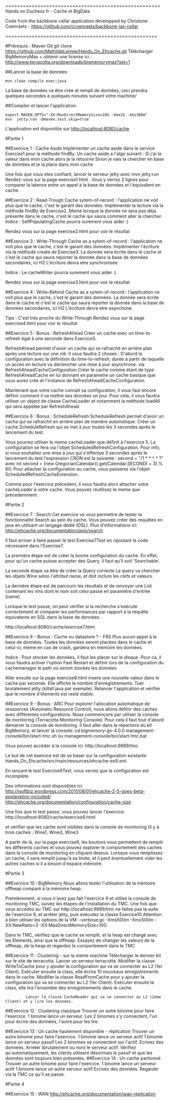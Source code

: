 =====================================================
Hands on Duchess fr - Cache et BigData

Code from the backbone cellar application developped by Christone Coenraets - https://github.com/ccoenraets/backbone-jax-cellar

====================================================

#Prérequis :
    Maven
    Git
    git clone https://github.com/MathildeLemee/Hands_On_Ehcache.git
    Télécharger BigMemoryMax  + obtenir une license ici : http://www.terracotta.org/downloads/bigmemorymax?set=1
 
##Lancer la base de données

    mvn clean compile exec:java

La base de données va être crée et rempli de données, ceci prendra quelques secondes à quelques minutes suivant votre machine/

##Compiler et lancer l'application:

    export MAVEN_OPTS="-XX:MaxDirectMemorySize=10G -Xmx2G -Xms300m"
    mvn  jetty:run -Dmaven.test.skip=true
L'application est disponible sur [http://localhost:8080/cache](http://localhost:8080/cache)


#Partie 1

##Exercice 1 :  Cache Aside
Implémenter un cache aside dans le service Exercise1 pour la méthode findBy.
Un cache aside a l'algo suivant :
Si j'ai la valeur dans mon cache alors je la retourne
Sinon je vais la chercher en base de données et je la place dans mon cache

Une fois que vous etes confiant, lancer le serveur jetty avec mvn jetty:run
Rendez-vous sur la page exercise1.html  .
Vous y verrez 2 lignes pour comparer la latence entre un appel à la base de données et l'équivalent en cache.


##Exercice 2 :  Read-Trough
Cache sytem-of-record : l'application ne voit plus que le cache, c'est le garant des données.
Implémenter la lecture via la méthode findBy de Exercise2. Meme lorsque la donnée ne sera pas déja présente dans le cache,
c'est le cache qui saura comment aller la chercher.
Indice : SelfPopulatingCache pourra surement vous aider :)


Rendez vous sur la page exercise2.html pour voir le résultat

##Exercice 3 : Write-Through
Cache as a sytem-of-record : l'application ne voit plus que le cache, c'est le garant des données.
Implémenter l'écriture via la méthode create de Exercise3. La donnée sera écrite dans le cache et c'est le cache qui saura reporter la donnée dans la base de données secondaires, ici H2
L'écriture devra etre synchronisée.
 
Indice : Le cacheWriter pourra surement vous aider :)
 
Rendez vous sur la page exercise3.html pour voir le résultat

##Exercice 4 : Write-Behind
Cache as a sytem-of-record : l'application ne voit plus que le cache, c'est le garant des données.
La donnée sera écrite dans le cache et c'est le cache qui saura reporter la donnée dans la base de données secondaires, ici H2
L'écriture devra etre asynchone.

Tips : C'est très proche du Write-Through
Rendez vous sur la page exercise4.html pour voir le résultat


##Exercice 5 : Bonus : RefreshAhead
Créer un cache avec un time-to-refresh égal à une seconde dans Exercice5.

RefreshAhead permet d'avoir un cache qui se rafraichit en arrière plan après une lecture sur une clé.
Il vous faudra 2 choses :
D'abord la configuration avec la définition du time-to-refresh, durée à partir de laquelle un accès en lecture va déclencher une mise à jour asynchrone.
via RefreshAheadCacheConfiguration
Créer le cache comme étant de type RefreshAheadCache en lui donnant en parametre un cache basique que vous aurez crée et l'instance de  RefreshAheadCacheConfiguration.

Maintenant que votre cache connait sa configuration, il vous faut encore définir comment il va mettre ses données un jour.
Pour cela, il vous faudra utiliser un object de classe CacheLoader et notamment la méthode loadAll qui sera appelée par RefreshAhead.


##Exercice 6 : Bonus : ScheduleRefresh
ScheduleRefresh permet d'avoir un cache qui se rafraichit en arrière plan de manière automatique.
Créer un cache ScheduleRefresh qui se met à jour toutes les 3 secondes après le lancement du test.

Vous pourrez utiliser le meme cacheLoader que définit à l'exercice 5.
La configuration se fera via l'objet ScheduledRefreshConfiguration.
 Pour info, si vous souhaitez une mise à jour qui s'effectue 3 secondes après le lancement du test l'expression CRON
 est la suivante : second + "/1 * * * * ?" avec  int second = (new GregorianCalendar().get(Calendar.SECOND) + 3) % 60;
  Pour attacher la configuration au cache, vous passerez via l'objet  ScheduledRefreshCacheExtension.

  Comme pour l'exercice précedent, il vous faudra alors attacher votre cacheLoader à votre cache. Vous pouvez réutilisez le meme que précedemment.



#Partie 2

##Exercice 7 : Search
Cet exercice va vous permettre de tester la fonctionnalité Search au sein du cache. Vous pouvez créer des requêtes en java en utilisant un langage dédié (DSL).
Plus d'informations ici:
http://ehcache.org/documentation/apis/search

Il faut arriver à faire passer le test Exercise7Test en rajoutant le code nécessaire dans l'Exercise7.

La première étape est de créer la bonne configuration du cache.
En effet, pour qu'un cache puisse accepter des Query, il faut qu'il soit 'Searchable'.

La seconde étape va être de créer la Query correcte
La query va chercher les objets Wine selon l'attribut name, et doit inclure les clefs et valeurs.

La dernière étape est de parcourir les résultats et de renvoyer une List<Wine> contenant les vins dont le nom soit celui passé en paramètre d'entrée (name)

Lorsque le test passe, on peut vérifier si la recherche s'exécute correctement et comparer les performances par rapport à la requête équivalente en SQL dans la base de données.

http://localhost:8080/cache/exercise7.html


##Exercice 8 - Bonus : Cache ou datastore ? - FRS
Plus aucun appel à la base de données.
Toutes les données seront placées dans le cache et celui-ci, meme en cas de crash, gardera en mémoire les données.

Indice : Pour stocker les données, il faut les placer sur le disque. Pour ca, il vous faudra activer l'option Fast Restart
et définir lors de la configuration du cachemanager le path où seront stockés les données

Aller ensuite sur la page exercise8.html insere une nouvelle valeur dans le cache par seconde. Elle affiche le nombre d'enregistrements.
Tuer brutalement jetty (killall java par exemple).
Relancer l'application et vérifier que le nombre d'élements est resté stable.


##Exercice 9 - Bonus : ARC
Pour explorer l'allocation automatique de ressources (Automatic Resource Control), nous allons définir des caches avec différentes configurations.
Nous commençons par utiliser la console de monitoring (Terracotta Monitoring Console).
Pour cela il faut tout d'abord démarrer la console de monitoring.
Il faut aller dans le répertoire du kit BigMemory, et lancer la console:
   cd bigmemory-go-4.0.0
   management-console/bin/start-tmc.sh
      ou
   management-console/bin/start-tmc.bat

Vous pouvez accéder à la console ici:
   http://localhost:9889/tmc

Le but de cet exercice est de se baser sur la configuration existante
   Hands_On_Ehcache/src/main/resources/ehcache-ex9.xml

En lançant le test Exercise9Test, vous verrez que la configuration est incomplète.

Des informations sont disponibles ici:
http://jsoftbiz.wordpress.com/2011/08/01/ehcache-2-5-goes-beta-explanation-included/
http://ehcache.org/documentation/configuration/cache-size

Une fois que le test passe, vous pouvez lancer l'exercice:
    http://localhost:8080/cache/exercise9.html

et vérifier que les cache sont visibles dans la console de monitoring (il y à trois caches : Wine1, Wine2, Wine3

A partir de là, sur la page exercise9, les boutons vous permettent de remplir les différents caches et vous pouvez explorer le comportement des caches dans la console de monitoring en cliquant dessus.
Lorsque vous remplissez un cache, il sera remplit jusqu'à sa limite, et il peut éventuellement vider les autres caches si il a besoin d'espace mémoire.

#Partie 3

##Exercice 10 : BigMemory
Nous allons tester l'utilisation de la mémoire offheap comparé à la mémoire heap.

Premièrement, si vous n'avez pas fait l'exercice 9 et utilisé la console de monitoring TMC, suivez les étapes de l'installation du TMC.
Une fois que vous accédez au TMC sur
 http://localhost:9889/tmc
ne faites pas la suite de l'exercice 9, et arrêter jetty, puis exécutez la classe Exercice10
Attention à bien utiliser les options de la VM:
   -verbose:gc -Xms500m -Xmx500m  -XX:NewRatio=3 -XX:MaxDirectMemorySize=10G

Dans le TMC, vérifiez que le cache se remplit, et la heap est chargé avec les Elements, ainsi que la offheap.
Essayez de changer les valeurs de la offheap, de la heap et regardez le comportement dans le TMC

##Exercice 11 : Clustering - sur la meme machine
             Télécharger le dernier kit sur le site de terracotta.
             Lancer un serveur terracotta.
             Modifier la classe WriteToCache pour y ajouter la configuration qui va se connecter au L2 (1er Client). Exécuter ensuite la class, elle écrira 10 nouveaux enregistrements dans le cache.
             Modifier la classe ReadFromCache pour y ajouter la configuration qui va se connecter au L2 (1er Client). Exécuter ensuite la class, elle lira l'ensemble des enregistrements dans le cache.

             Lancer la classe CacheReader qui va se connecter au L2 (2eme Client) et y lire les données.

##Exercice 12 : Clustering classique
              Trouver un autre binome pour faire l'exercice.
              1 binome lance un serveur.
              Les 2 binomes s'y connectent, l'un pour écrire des données, l'autre pour les lire.

##Exercice 13 : Un cache hautement disponible - réplication
              Trouver un autre binome pour faire l'exercice.
              1 binome lance un serveur actif
              1 binome lance un serveur passif
              Les 2 binomes se connectent sur l'actif.
              Ecrivez des données.
              Arreter (brutalement ou non) le serveur actif.
              Vérifiez qu'automatiquement, les clients utilisent désormais le passif et que les données sont toujours bien
               présentes.
##Exercice 14 : Un cache partionné
             Trouver un autre binome pour faire l'exercice.
             1 binome lance un serveur actif
             1 binome lance un autre serveur actif
             Ecrivez des données.
             Regarder via la TMC ce qu'il se passe.


#Partie 4

##Exercice 15  : WAN http://ehcache.org/documentation/wan-replication

